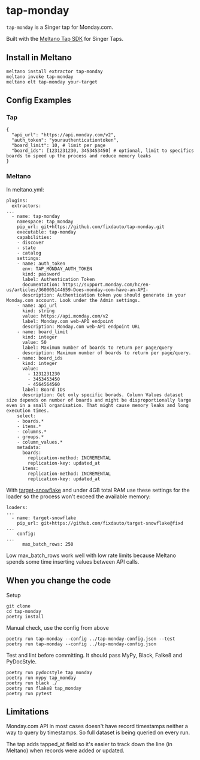 # tap-monday

`tap-monday` is a Singer tap for Monday.com.

Built with the [Meltano Tap SDK](https://sdk.meltano.com) for Singer Taps.

## Install in Meltano

```
meltano install extractor tap-monday
meltano invoke tap-monday
meltano elt tap-monday your-target
```

## Config Examples

### Tap

```
{
  "api_url": "https://api.monday.com/v2",
  "auth_token": "yourauthenticationtoken",
  "board_limit": 10, # limit per page
  "board_ids": [1231231230, 3453453450] # optional, limit to specifics boards to speed up the process and reduce memory leaks
}
```

### Meltano

In meltano.yml:

```
plugins:
  extractors:
...
  - name: tap-monday
    namespace: tap_monday
    pip_url: git+https://github.com/fixdauto/tap-monday.git
    executable: tap-monday
    capabilities:
    - discover
    - state
    - catalog
    settings:
    - name: auth_token
      env: TAP_MONDAY_AUTH_TOKEN
      kind: password
      label: Authentication Token
      documentation: https://support.monday.com/hc/en-us/articles/360005144659-Does-monday-com-have-an-API-
      description: Authentication token you should generate in your Monday.com account. Look under the Admin settings.
    - name: api_url
      kind: string
      value: https://api.monday.com/v2
      label: Monday.com web-API endpoint
      description: Monday.com web-API endpoint URL
    - name: board_limit
      kind: integer
      value: 50
      label: Maximum number of boards to return per page/query
      description: Maximum number of boards to return per page/query.
    - name: board_ids
      kind: integer
      value:
        - 1231231230
        - 3453453450
        - 4564564560
      label: Board IDs
      description: Get only specific borads. Column Values dataset size depends on number of boards and might be disproportionally large even in a small organisation. That might cause memory leaks and long execution times.
    select:
    - boards.*
    - items.*
    - columns.*
    - groups.*
    - column_values.*
    metadata:
      boards:
        replication-method: INCREMENTAL
        replication-key: updated_at
      items:
        replication-method: INCREMENTAL
        replication-key: updated_at
```


With [target-snowflake](https://github.com/fixdauto/target-snowflake) and under 4GB total RAM use these settings for the loader so the process won't exceed the available memory:
```
loaders:
...
  - name: target-snowflake
    pip_url: git+https://github.com/fixdauto/target-snowflake@fixd
...
    config:
...
      max_batch_rows: 250
```
Low max_batch_rows work well with low rate limits because Meltano spends some time inserting values between API calls.


## When you change the code

Setup
```
git clone
cd tap-monday
poetry install
```

Manual check, use the config from above
```
poetry run tap-monday --config ../tap-monday-config.json --test
poetry run tap-monday --config ../tap-monday-config.json
```

Test and lint before committing. It should pass MyPy, Black, Falke8 and PyDocStyle.
```
poetry run pydocstyle tap_monday
poetry run mypy tap_monday
poetry run black ./
poetry run flake8 tap_monday
poetry run pytest
```

## Limitations

Monday.com API in most cases doesn't have record timestamps neither a way to query by timestamps. So full dataset is being queried on every run.

The tap adds tapped_at field so it's easier to track down the line (in Meltano) when records were added or updated.
